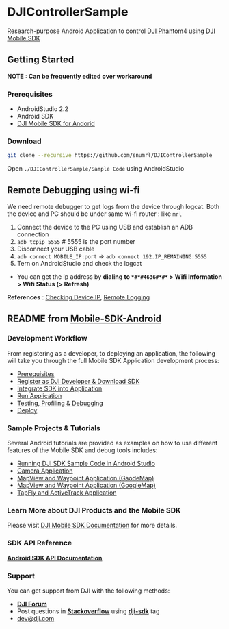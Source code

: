 # DJIControllerSample

Research-purpose Android Application to control [DJI Phantom4](http://www.dji.com/phantom-4) using [DJI Mobile SDK](https://developer.dji.com/mobile-sdk/)

## Getting Started

**NOTE : Can be frequently edited over workaround**

### Prerequisites

- AndroidStudio 2.2
- Android SDK
- [DJI Mobile SDK for Andorid](https://github.com/snumrl/DJIAndroidMobileSDK)

### Download

```sh
git clone --recursive https://github.com/snumrl/DJIControllerSample
```

Open `./DJIControllerSample/Sample Code` using AndroidStudio

## Remote Debugging using wi-fi

We need remote debugger to get logs from the device through logcat.
Both the device and PC should be under same wi-fi router : like `mrl`

1. Connect the device to the PC using USB and establish an ADB connection
2. `adb tcpip 5555` # 5555 is the port number
3. Disconnect your USB cable
4. `adb connect MOBILE_IP:port` => `adb connect 192.IP_REMAINING:5555`
5. Tern on AndroidStudio and check the logcat
* You can get the ip address by **dialing to `*#*#4636#*#*` > Wifi Information > Wifi Status (> Refresh)**

**References** : [Checking Device IP](http://android.stackexchange.com/questions/2984/how-can-i-see-what-ip-address-my-android-phone-has), [Remote Logging](http://forum.dev.dji.com/thread-32434-1-1.html)

## README from [Mobile-SDK-Android](https://github.com/dji-sdk/Mobile-SDK-Android)

### Development Workflow 

From registering as a developer, to deploying an application, the following will take you through the full Mobile SDK Application development process:

- [Prerequisites](https://developer.dji.com/mobile-sdk/documentation/application-development-workflow/workflow-prerequisits.html)
- [Register as DJI Developer & Download SDK](https://developer.dji.com/mobile-sdk/documentation/application-development-workflow/workflow-register.html)
- [Integrate SDK into Application](https://developer.dji.com/mobile-sdk/documentation/application-development-workflow/workflow-integrate.html)
- [Run Application](https://developer.dji.com/mobile-sdk/documentation/application-development-workflow/workflow-run.html)
- [Testing, Profiling & Debugging](https://developer.dji.com/mobile-sdk/documentation/application-development-workflow/workflow-testing.html)
- [Deploy](https://developer.dji.com/mobile-sdk/documentation/application-development-workflow/workflow-deploy.html)

### Sample Projects & Tutorials

Several Android tutorials are provided as examples on how to use different features of the Mobile SDK and debug tools includes:

- [Running DJI SDK Sample Code in Android Studio](https://developer.dji.com/mobile-sdk/documentation/android-tutorials/index.html)
- [Camera Application](https://developer.dji.com/mobile-sdk/documentation/android-tutorials/FPVDemo.html)
- [MapView and Waypoint Application (GaodeMap)](https://developer.dji.com/mobile-sdk/documentation/android-tutorials/GSDemo-Gaode-Map.html)
- [MapView and Waypoint Application (GoogleMap)](https://developer.dji.com/mobile-sdk/documentation/android-tutorials/GSDemo-Google-Map.html)
- [TapFly and ActiveTrack Application](https://developer.dji.com/mobile-sdk/documentation/android-tutorials/P4MissionsDemo.html)

### Learn More about DJI Products and the Mobile SDK

Please visit [DJI Mobile SDK Documentation](https://developer.dji.com/mobile-sdk/documentation/introduction/index.html) for more details.

### SDK API Reference

[**Android SDK API Documentation**](https://developer.dji.com/iframe/mobile-sdk-doc/android/reference/packages.html)

### Support

You can get support from DJI with the following methods:

- [**DJI Forum**](http://forum.dev.dji.com/en)
- Post questions in [**Stackoverflow**](http://stackoverflow.com) using [**dji-sdk**](http://stackoverflow.com/questions/tagged/dji-sdk) tag
- dev@dji.com
